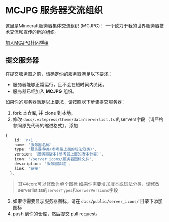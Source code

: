 ```

```

# MCJPG 服务器交流组织

这里是Minecraft服务器集体交流组织 (MCJPG)！
一个致力于我的世界服务器技术交流和宣传的新兴组织。

[加入MCJPG社区群组](https://qm.qq.com/q/5Y4ueZdkxq)

## 提交服务器

在提交服务器之前，请确定你的服务器满足以下要求：

- 服务器能够正常运行，且不会在短时间内关闭。
- 服务器已经加入 **MCJPG** 组织。

如果你的服务器满足以上要求，请按照以下步骤提交服务器：

1. fork 本仓库, 并 clone 到本地。
2. 修改 `docs/.vitepress/theme/data/serverlist.ts` 的servers字段（请严格参照原先代码的缩进格式），添加

```serverlist.ts
{
    id: 'n+1',
    name: '服务器名称',
    type: '服务器种类(参考最上面的玩法分类)',
    version: '服务器版本(参考最上面的版本分类)',
    icon: '/server_icons/服务器图标文件',
    description: '服务器描述',
    link: '链接'
  },
```

> 其中icon:可以修改为单个图标
> 如果你需要增加版本或玩法分类，请修改serverlist.ts的`serverTypes`和`serverVersions`字段

3. 如果你需要显示服务器图标，请在 `docs/public/server_icons/` 目录下添加图标
4. push 到你的仓库，然后提交 pull request。